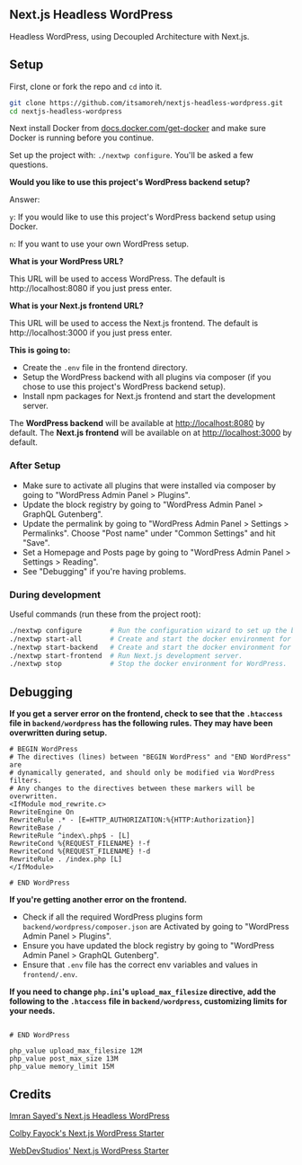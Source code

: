 ## Next.js Headless WordPress

Headless WordPress, using Decoupled Architecture with Next.js.

## Setup

First, clone or fork the repo and `cd` into it.

```bash
git clone https://github.com/itsamoreh/nextjs-headless-wordpress.git
cd nextjs-headless-wordpress
```

Next install Docker from [docs.docker.com/get-docker](https://docs.docker.com/get-docker/) and make sure Docker is running before you continue.

Set up the project with: `./nextwp configure`. You'll be asked a few questions.

**Would you like to use this project's WordPress backend setup?**

Answer:

`y`: If you would like to use this project's WordPress backend setup using Docker.

`n`: If you want to use your own WordPress setup.

**What is your WordPress URL?**

This URL will be used to access WordPress. The default is http://localhost:8080 if you just press enter.

**What is your Next.js frontend URL?**

This URL will be used to access the Next.js frontend. The default is http://localhost:3000 if you just press enter.

**This is going to:**

- Create the `.env` file in the frontend directory.
- Setup the WordPress backend with all plugins via composer (if you chose to use this project's WordPress backend setup).
- Install npm packages for Next.js frontend and start the development server.

The **WordPress backend** will be available at [http://localhost:8080](http://localhost:8080) by default.
The **Next.js frontend** will be available on at [http://localhost:3000](http://localhost:3000) by default.

### After Setup

- Make sure to activate all plugins that were installed via composer by going to "WordPress Admin Panel > Plugins".
- Update the block registry by going to "WordPress Admin Panel > GraphQL Gutenberg".
- Update the permalink by going to "WordPress Admin Panel > Settings > Permalinks". Choose "Post name" under "Common Settings" and hit "Save".
- Set a Homepage and Posts page by going to "WordPress Admin Panel > Settings > Reading".
- See "Debugging" if you're having problems.

### During development

Useful commands (run these from the project root):

```bash
./nextwp configure       # Run the configuration wizard to set up the backend, frontend and create an .env file.
./nextwp start-all       # Create and start the docker environment for WordPress and run the Next.js development server.
./nextwp start-backend   # Create and start the docker environment for WordPress.
./nextwp start-frontend  # Run Next.js development server.
./nextwp stop            # Stop the docker environment for WordPress.
```

## Debugging

**If you get a server error on the frontend, check to see that the `.htaccess` file in `backend/wordpress` has the following rules. They may have been overwritten during setup.**

```shell script
# BEGIN WordPress
# The directives (lines) between "BEGIN WordPress" and "END WordPress" are
# dynamically generated, and should only be modified via WordPress filters.
# Any changes to the directives between these markers will be overwritten.
<IfModule mod_rewrite.c>
RewriteEngine On
RewriteRule .* - [E=HTTP_AUTHORIZATION:%{HTTP:Authorization}]
RewriteBase /
RewriteRule ^index\.php$ - [L]
RewriteCond %{REQUEST_FILENAME} !-f
RewriteCond %{REQUEST_FILENAME} !-d
RewriteRule . /index.php [L]
</IfModule>

# END WordPress
```

**If you're getting another error on the frontend.**

- Check if all the required WordPress plugins form `backend/wordpress/composer.json` are Activated by going to "WordPress Admin Panel > Plugins".
- Ensure you have updated the block registry by going to "WordPress Admin Panel > GraphQL Gutenberg".
- Ensure that `.env` file has the correct env variables and values in `frontend/.env`.

**If you need to change `php.ini`'s `upload_max_filesize` directive, add the following to the `.htaccess` file in `backend/wordpress`, customizing limits for your needs.**

```shell script

# END WordPress

php_value upload_max_filesize 12M
php_value post_max_size 13M
php_value memory_limit 15M
```

## Credits

[Imran Sayed's Next.js Headless WordPress](https://github.com/imranhsayed/nextjs-headless-wordpress)

[Colby Fayock's Next.js WordPress Starter](https://github.com/colbyfayock/next-wordpress-starter)

[WebDevStudios' Next.js WordPress Starter](https://github.com/WebDevStudios/nextjs-wordpress-starter)
